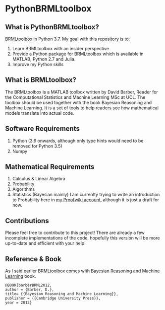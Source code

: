 # PythonBRMLtoolbox

## What is PythonBRMLtoolbox?
[BRMLtoolbox](http://web4.cs.ucl.ac.uk/staff/D.Barber/pmwiki/pmwiki.php?n=Brml.Software)
 in Python 3.7. My goal with this repository is to:
 1. Learn BRMLtoolbox with an insider perspective
 2. Provide a Python package for BRMLtoolbox which is available
    in MATLAB, Python 2.7 and Julia.
 3. Improve my Python skills
 
 ## What is BRMLtoolbox?
 The BRMLtoolbox is a MATLAB toolbox written by David Barber, Reader for the Computational Statistics and Machine Learning MSc at UCL. The toolbox should be used together with the book Bayesian Reasoning and Machine Learning. It is a set of tools to help readers see how mathematical models translate into actual code.
 
 ## Software Requirements
 1. Python (3.6 onwards, although only type hints would need to be removed for Python 3.5)
 2. Numpy
 
 ## Mathematical Requirements
 1. Calculus & Linear Algebra
 2. Probability
 3. Algorithms
 4. Statistics (Bayesian mainly)
 I am currenlty trying to write an introduction to Probability here in [my Proofwiki account](https://proofwiki.org/wiki/User:MauroCamaraEscudero), although it is just a draft for now.
 
 ## Contributions
 Please feel free to contribute to this project! There are already a few incomplete implementations of the code, hopefully this version will be more up-to-date and efficient with your help!
 
 ## Reference & Book
 As I said earlier BRMLtoolbox comes with [Bayesian Reasoning and Machine Learning](http://web4.cs.ucl.ac.uk/staff/D.Barber/textbook/090310.pdf) book.
 
 ```
 @BOOK{barberBRML2012,
author = {Barber, D.},
title= {{Bayesian Reasoning and Machine Learning}},
publisher = {{Cambridge University Press}},
year = 2012}
```

 
 
